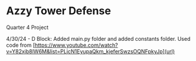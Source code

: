 # Azzy Tower Defense
Quarter 4 Project

4/30/24 - D Block: Added main.py folder and added constants folder. Used code from [https://www.youtube.com/watch?v=Y82xjb8lW6M&list=PLjcN1EyupaQkm_kjeferSwzsOQNFpkyJp](url)
